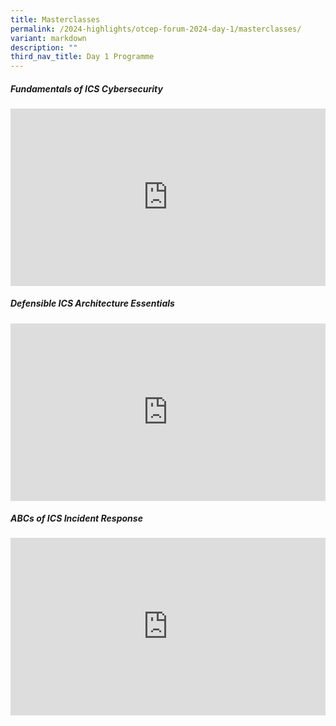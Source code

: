 ```yaml
---
title: Masterclasses
permalink: /2024-highlights/otcep-forum-2024-day-1/masterclasses/
variant: markdown
description: ""
third_nav_title: Day 1 Programme
---
```

#####  Fundamentals of ICS Cybersecurity 
<p></p><div class="video-container">
<iframe width="853" height="315" src="https://www.youtube.com/embed/IKLvdtwvI1A?si=mwIiJA5O0GkDarNd" frameborder="0" allow="accelerometer; autoplay; encrypted-media; gyroscope; picture-in-picture" allowfullscreen=""></iframe></div><p></p>

#####  Defensible ICS Architecture Essentials 
<p></p><div class="video-container">
<iframe width="853" height="315" src="https://www.youtube.com/embed/00MBuajs7Dc?si=XWE-gjOFC9uESibl" frameborder="0" allow="accelerometer; autoplay; encrypted-media; gyroscope; picture-in-picture" allowfullscreen=""></iframe></div><p></p>

#####  ABCs of ICS Incident Response
<p></p><div class="video-container">
<iframe width="853" height="315" src="https://www.youtube.com/embed/wZW5oEZeNLo?si=KLE7Af0mJ8pHVjce" frameborder="0" allow="accelerometer; autoplay; encrypted-media; gyroscope; picture-in-picture" allowfullscreen=""></iframe></div><p></p>




<style type="text/css"> 
	    .video-container {
      position: relative;
      padding-bottom: 56.25%; /* 16:9 */
      height: 0;
    }
    .video-container iframe {
      position: absolute;
      top: 0;
      left: 0;
      width: 100%;
      height: 100%;
    }
	</style>